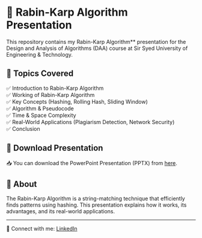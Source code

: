 # 📌 Rabin-Karp Algorithm Presentation  

This repository contains my Rabin-Karp Algorithm** presentation for the Design and Analysis of Algorithms (DAA) course at Sir Syed University of Engineering & Technology.  
 

## 📝 Topics Covered  
✅ Introduction to Rabin-Karp Algorithm  
✅ Working of Rabin-Karp Algorithm  
✅ Key Concepts (Hashing, Rolling Hash, Sliding Window)  
✅ Algorithm & Pseudocode  
✅ Time & Space Complexity  
✅ Real-World Applications (Plagiarism Detection, Network Security)  
✅ Conclusion  

## 📂 Download Presentation  
📥 You can download the PowerPoint Presentation (PPTX) from [here](https://github.com/Zainab88804/Rabin-Karp-Presentation/raw/refs/heads/main/Rabin-Karp%20DAA%20Presentation.pptx).  

## 📢 About  
The Rabin-Karp Algorithm is a string-matching technique that efficiently finds patterns using hashing. This presentation explains how it works, its advantages, and its real-world applications.  

---
🔗 Connect with me: [LinkedIn](https://www.linkedin.com/in/zainabaarif/)  
